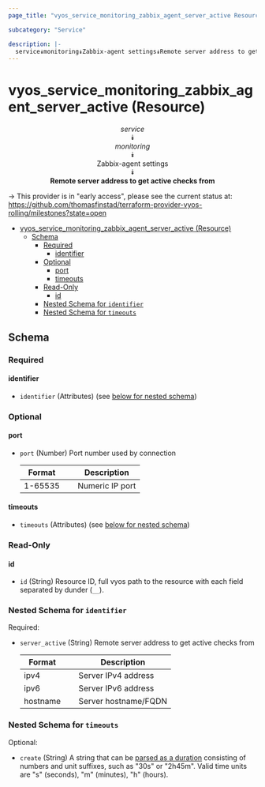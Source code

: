 ```yaml
---
page_title: "vyos_service_monitoring_zabbix_agent_server_active Resource - vyos"

subcategory: "Service"

description: |-
  service⯯monitoring⯯Zabbix-agent settings⯯Remote server address to get active checks from
---
```


# vyos_service_monitoring_zabbix_agent_server_active (Resource)
<center>

*service*  
⯯  
*monitoring*  
⯯  
Zabbix-agent settings  
⯯  
**Remote server address to get active checks from**


</center>

-> This provider is in "early access", please see the current status at: https://github.com/thomasfinstad/terraform-provider-vyos-rolling/milestones?state=open

<!--TOC-->

- [vyos_service_monitoring_zabbix_agent_server_active (Resource)](#vyos_service_monitoring_zabbix_agent_server_active-resource)
  - [Schema](#schema)
    - [Required](#required)
      - [identifier](#identifier)
    - [Optional](#optional)
      - [port](#port)
      - [timeouts](#timeouts)
    - [Read-Only](#read-only)
      - [id](#id)
    - [Nested Schema for `identifier`](#nested-schema-for-identifier)
    - [Nested Schema for `timeouts`](#nested-schema-for-timeouts)

<!--TOC-->

<!-- schema generated by tfplugindocs -->
## Schema

### Required

#### identifier
- `identifier` (Attributes) (see [below for nested schema](#nestedatt--identifier))

### Optional

#### port
- `port` (Number) Port number used by connection

    |  Format   &emsp;|  Description      |
    |-----------|-------------------|
    |  1-65535  &emsp;|  Numeric IP port  |
#### timeouts
- `timeouts` (Attributes) (see [below for nested schema](#nestedatt--timeouts))

### Read-Only

#### id
- `id` (String) Resource ID, full vyos path to the resource with each field separated by dunder (`__`).

<a id="nestedatt--identifier"></a>
### Nested Schema for `identifier`

Required:

- `server_active` (String) Remote server address to get active checks from

    |  Format    &emsp;|  Description           |
    |------------|------------------------|
    |  ipv4      &emsp;|  Server IPv4 address   |
    |  ipv6      &emsp;|  Server IPv6 address   |
    |  hostname  &emsp;|  Server hostname/FQDN  |


<a id="nestedatt--timeouts"></a>
### Nested Schema for `timeouts`

Optional:

- `create` (String) A string that can be [parsed as a duration](https://pkg.go.dev/time#ParseDuration) consisting of numbers and unit suffixes, such as &#34;30s&#34; or &#34;2h45m&#34;. Valid time units are &#34;s&#34; (seconds), &#34;m&#34; (minutes), &#34;h&#34; (hours).
